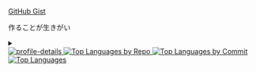 [GitHub Gist](https://gist.github.com/hi2ma-bu4)

作ることが生きがい

<details>
<summary></summary>
<a href="https://github.com/Platane/snk">
  <picture>
    <source media="(prefers-color-scheme: dark)" srcset="https://raw.githubusercontent.com/hi2ma-bu4/hi2ma-bu4/output/snake-dark.svg">
    <source media="(prefers-color-scheme: light)" srcset="https://raw.githubusercontent.com/hi2ma-bu4/hi2ma-bu4/output/snake-light.svg">
    <img alt="github contribution grid snake animation" src="https://raw.githubusercontent.com/hi2ma-bu4/hi2ma-bu4/output/snake-light.svg">
  </picture>
</a>
</details>

<a href="https://github.com/vn7n24fzkq/github-profile-summary-cards">
  <picture>
    <source media="(prefers-color-scheme: dark)" srcset="http://github-profile-summary-cards.vercel.app/api/cards/profile-details?username=hi2ma-bu4&theme=github_dark">
    <source media="(prefers-color-scheme: light)" srcset="https://github-profile-summary-cards.vercel.app/api/cards/profile-details?username=hi2ma-bu4&theme=github">
    <img alt="profile-details" src="https://github-profile-summary-cards.vercel.app/api/cards/profile-details?username=hi2ma-bu4&theme=github">
  </picture>
</a>
<a href="https://github.com/vn7n24fzkq/github-profile-summary-cards">
  <picture>
    <source media="(prefers-color-scheme: dark)" srcset="http://github-profile-summary-cards.vercel.app/api/cards/repos-per-language?username=hi2ma-bu4&theme=github_dark">
    <source media="(prefers-color-scheme: light)" srcset="https://github-profile-summary-cards.vercel.app/api/cards/repos-per-language?username=hi2ma-bu4&theme=github">
    <img alt="Top Languages by Repo" src="https://github-profile-summary-cards.vercel.app/api/cards/repos-per-language?username=hi2ma-bu4&theme=github">
  </picture>
</a>
<a href="https://github.com/vn7n24fzkq/github-profile-summary-cards">
  <picture>
    <source media="(prefers-color-scheme: dark)" srcset="http://github-profile-summary-cards.vercel.app/api/cards/most-commit-language?username=hi2ma-bu4&theme=github_dark">
    <source media="(prefers-color-scheme: light)" srcset="https://github-profile-summary-cards.vercel.app/api/cards/most-commit-language?username=hi2ma-bu4&theme=github">
    <img alt="Top Languages by Commit" src="https://github-profile-summary-cards.vercel.app/api/cards/most-commit-language?username=hi2ma-bu4&theme=github">
  </picture>
</a>
<a href="https://github.com/anuraghazra/github-readme-stats">
  <picture>
    <source media="(prefers-color-scheme: dark)" srcset="https://github-readme-stats.vercel.app/api/top-langs/?username=hi2ma-bu4&size_weight=0.5&count_weight=0.5&langs_count=20&layout=compact&disable_animations=true&theme=github_dark&border_color=e4e2e2">
    <source media="(prefers-color-scheme: light)" srcset="https://github-readme-stats.vercel.app/api/top-langs/?username=hi2ma-bu4&size_weight=0.5&count_weight=0.5&langs_count=20&layout=compact&disable_animations=true">
    <img alt="Top Languages" src="https://github-readme-stats.vercel.app/api/top-langs/?username=hi2ma-bu4&size_weight=0.5&count_weight=0.5&langs_count=20&layout=compact&disable_animations=true">
  </picture>
</a>


<!--
いらないのでコメントアウト

[![stars](https://img.shields.io/github/stars/hi2ma-bu4)](https://github.com/hi2ma-bu4)

[![trophy](https://github-profile-trophy.vercel.app/?username=hi2ma-bu4&theme=onedark)]([https://github-profile-trophy.vercel.app/?username=hi2ma-bu4&theme=tokyonight](https://github.com/ryo-ma/github-profile-trophy))

[![codeium](https://codeium.com/profile/snow/card.png)](https://codeium.com/profile/snow)
-->
